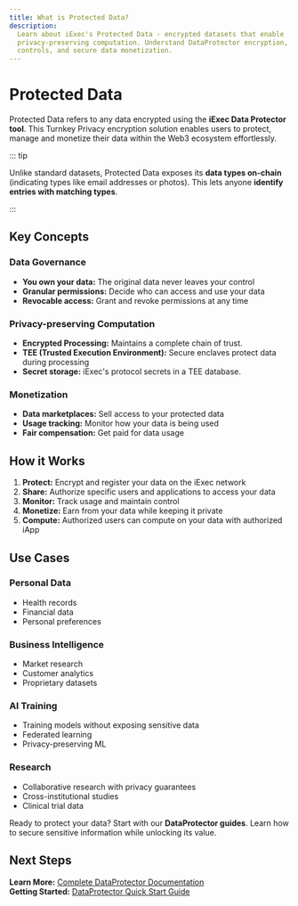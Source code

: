 ```yaml
---
title: What is Protected Data?
description:
  Learn about iExec's Protected Data - encrypted datasets that enable
  privacy-preserving computation. Understand DataProtector encryption, access
  controls, and secure data monetization.
---
```


# Protected Data

Protected Data refers to any data encrypted using the **iExec Data Protector
tool**. This Turnkey Privacy encryption solution enables users to protect,
manage and monetize their data within the Web3 ecosystem effortlessly.

::: tip <i></i>

Unlike standard datasets, Protected Data exposes its **data types on-chain**
(indicating types like email addresses or photos). This lets anyone **identify
entries with matching types**.

:::

## Key Concepts

### Data Governance

- <strong>You own your data:</strong> The original data never leaves your control
- <strong>Granular permissions:</strong> Decide who can access and use your data
- <strong>Revocable access:</strong> Grant and revoke permissions at any time

### Privacy-preserving Computation

- <strong>Encrypted Processing:</strong> Maintains a complete chain of trust.
-  <strong>TEE (Trusted Execution Environment):</strong> Secure enclaves protect data during processing
- <strong>Secret storage:</strong> iExec's protocol secrets in a TEE database.

### Monetization

- <strong>Data marketplaces:</strong> Sell access to your protected data
- <strong>Usage tracking:</strong> Monitor how your data is being used
- <strong>Fair compensation:</strong> Get paid for data usage

## How it Works

<div class="marker:text-[var(--vp-c-brand-1)] marker:font-bold bg-[var(--vp-c-bg-soft)] border border-[var(--vp-c-default-3)] rounded-2xl p-8">

1. <strong>Protect:</strong> Encrypt and register your data on the iExec network
2. <strong>Share:</strong> Authorize specific users and applications to access your data
3. <strong>Monitor:</strong> Track usage and maintain control
4. <strong>Monetize:</strong> Earn from your data while keeping it private
5. <strong>Compute:</strong> Authorized users can compute on your data with authorized iApp

</div>

## Use Cases

<div class="grid grid-cols-1 md:grid-cols-2 gap-6 my-6">
  <div class="bg-[var(--vp-c-bg-soft)] rounded-[6px] p-6 flex flex-col gap-2">
    <div class="flex items-baseline gap-2 text-lg">
      <h3 class="font-semibold m-0!">Personal Data</h3>
    </div>
    <ul class="list-disc ml-6">
      <li>Health records</li>
      <li>Financial data</li>
      <li>Personal preferences</li>
    </ul>
  </div>

  <div class="bg-[var(--vp-c-bg-soft)] rounded-[6px] p-6 flex flex-col gap-2">
    <div class="flex items-baseline gap-2 text-lg">
      <h3 class="font-semibold m-0!">Business Intelligence</h3>
    </div>
    <ul class="list-disc ml-6">
      <li>Market research</li>
      <li>Customer analytics</li>
      <li>Proprietary datasets</li>
    </ul>
  </div>

  <div class="bg-[var(--vp-c-bg-soft)] rounded-[6px] p-6 flex flex-col gap-2">
    <div class="flex items-baseline gap-2 text-lg">
      <h3 class="font-semibold m-0!">AI Training</h3>
    </div>
    <ul class="list-disc ml-6">
      <li>Training models without exposing sensitive data</li>
      <li>Federated learning</li>
      <li>Privacy-preserving ML</li>
    </ul>
  </div>

  <div class="bg-[var(--vp-c-bg-soft)] rounded-[6px] p-6 flex flex-col gap-2">
    <div class="flex items-baseline gap-2 text-lg">
      <h3 class="font-semibold m-0!">Research</h3>
    </div>
    <ul class="list-disc ml-6">
      <li>Collaborative research with privacy guarantees</li>
      <li>Cross-institutional studies</li>
      <li>Clinical trial data</li>
    </ul>
  </div>
</div>

<Container variant="success">

Ready to protect your data? Start with our **DataProtector guides**. Learn how
to secure sensitive information while unlocking its value.

</Container>

## Next Steps

<div class="bg-[var(--vp-c-bg-soft)] rounded-[6px] p-6 mb-6">
  <div class="flex flex-col gap-4">
    <div class="flex items-start gap-3">
      <div>
        <strong>Learn More:</strong> <a href="/guides/manage-data/manage-access">Complete DataProtector Documentation</a>
      </div>
    </div>
    <div class="flex items-start gap-3">
      <div>
        <strong>Getting Started:</strong> <a href="/references/dataProtector/getting-started">DataProtector Quick Start Guide</a>
      </div>
    </div>
  </div>
</div>
